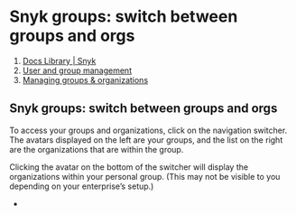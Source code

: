 # Snyk groups: switch between groups and orgs

1.  [Docs Library \| Snyk](/hc/en-us)
2.  [User and group management](/hc/en-us/categories/360000599478-User-and-group-management)
3.  [Managing groups & organizations](/hc/en-us/sections/360001139598-Managing-groups-organizations)

##  Snyk groups: switch between groups and orgs

To access your groups and organizations, click on the navigation switcher. The avatars displayed on the left are your groups, and the list on the right are the organizations that are within the group.

Clicking the avatar on the bottom of the switcher will display the organizations within your personal group. \(This may not be visible to you depending on your enterprise’s setup.\)

* 
